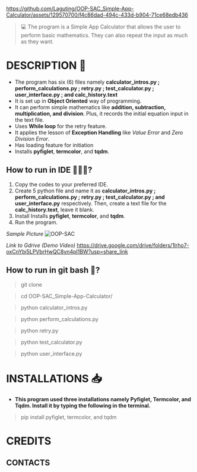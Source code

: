 https://github.com/Laguting/OOP-SAC_Simple-App-Calculator/assets/129570700/f4c86dad-494c-433d-b904-71ce68edb436
> 💻 The program is a Simple App Calculator that allows the user to perform basic mathematics. They can also repeat the input as much as they want.
# DESCRIPTION 📝
- The program has six (6) files namely **calculator_intros.py ; perform_calculations.py ; retry.py ; test_calculator.py ; user_interface.py ; and calc_history.text**
- It is set up in **Object Oriented** way of programming.
- It can perform simple mathematics like **addition, subtraction, multiplication, and division**. Plus, it records the initial equation input in the text file.
- Uses **While loop** for the retry feature.
- It applies the lesson of **Exception Handling** like *Value Error* and *Zero Division Error*.
- Has loading feature for initiation
- Installs **pyfiglet**, **termcolor**, and **tqdm**.
## How to run in IDE 👩🏻‍💻?
1. Copy the codes to your preferred IDE.
2. Create 5 python file and name it as **calculator_intros.py ; perform_calculations.py ; retry.py ; test_calculator.py ; and user_interface.py** respectively. Then, create a text file for the **calc_history.text**, leave it blank.
3. Install Installs **pyfiglet**, **termcolor**, and **tqdm**.
4. Run the program.

*Sample Picture*
![OOP-SAC](https://github.com/Laguting/OOP-SAC_Simple-App-Calculator/assets/129570700/1bcc6ee9-1fc7-4087-a703-ce5c8cf58a45)

*Link to Gdrive (Demo Video)*
https://drive.google.com/drive/folders/1lrho7-oxCnYbi5LPVbrHwQC8yn4pI1BW?usp=share_link

## How to run in git bash 🚀?
> git clone 

> cd OOP-SAC_Simple-App-Calculator/

> python calculator_intros.py

> python perform_calculations.py 

> python retry.py 

> python test_calculator.py 

> python user_interface.py

# INSTALLATIONS 📥
- **This program used three installations namely Pyfiglet, Termcolor, and Tqdm. Install it by typing the following in the terminal.**
> pip install pyfiglet, termcolor, and tqdm

# CREDITS 
## CONTACTS
#
